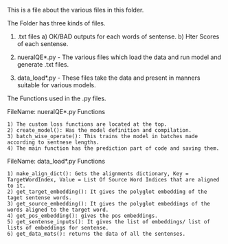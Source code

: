 This is a file about the various files in this folder.

The Folder has three kinds of files.

1) .txt files
   	a) OK/BAD outputs for each words of sentense.
	b) Hter Scores of each sentense.

2) nueralQE*.py - The various files which load the data and run model and generate .txt files.

3) data_load*.py - These files take the data and present in manners suitable for various models.

The Functions used in the .py files.

FileName: nueralQE*.py
Functions

	1) The custom loss functions are located at the top.
	2) create_model(): Has the model definition and compilation.
	3) batch_wise_operate(): This trains the model in batches made according to sentnese lengths.
	4) The main function has the prediction part of code and saving them.

FileName: data_load*.py
Functions

	1) make_align_dict(): Gets the alignments dictionary, Key = TargetWordIndex, Value = List Of Source Word Indices that are aligned to it.
	2) get_target_embedding(): It gives the polyglot embedding of the taget sentense words.
	3) get_source_embedding(): It gives the polyglot embeddings of the words aligned to the target word.
	4) get_pos_embedding(): gives the pos embeddings.
	5) get_sentense_inputs(): It gives the list of embeddings/ list of lists of embeddings for sentense.
	6) get_data_mats(): returns the data of all the sentenses.

	
